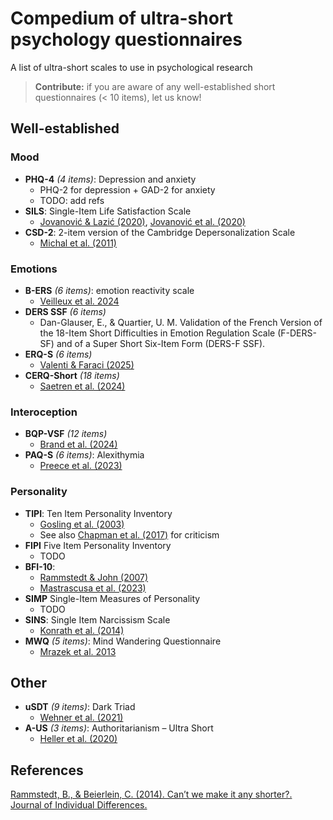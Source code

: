 # Compedium of ultra-short psychology questionnaires

A list of ultra-short scales to use in psychological research

> **Contribute:** if you are aware of any well-established short questionnaires (< 10 items), let us know!

## Well-established

### Mood

- **PHQ-4** *(4 items)*: Depression and anxiety
  - PHQ-2 for depression + GAD-2 for anxiety 
  - TODO: add refs
- **SILS**: Single-Item Life Satisfaction Scale
  - [Jovanović & Lazić (2020)](https://link.springer.com/article/10.1007/s11482-018-9680-6), [Jovanović et al. (2020)](https://doi.org/10.1002/cpp.2434)
- **CSD-2**: 2-item version of the Cambridge Depersonalization Scale
  - [Michal et al. (2011)](https://www.sciencedirect.com/science/article/pii/S0165032710004611)   

### Emotions

- **B-ERS** *(6 items)*: emotion reactivity scale
  - [Veilleux et al. 2024](https://link.springer.com/article/10.1007/s12144-023-05323-4)
- **DERS SSF** *(6 items)*
  - Dan-Glauser, E., & Quartier, U. M. Validation of the French Version of the 18-Item Short Difficulties in Emotion Regulation Scale (F-DERS-SF) and of a Super Short Six-Item Form (DERS-F SSF).
- **ERQ-S** *(6 items)*
  - [Valenti & Faraci (2025)](https://www.sciencedirect.com/science/article/pii/S0165032724017749)
- **CERQ-Short** *(18 items)*
  - [Saetren et al. (2024)](https://journals.sagepub.com/doi/pdf/10.1177/14034948231225616)

### Interoception

- **BQP-VSF** *(12 items)*
  - [Brand et al. (2024)](https://journals.plos.org/mentalhealth/article?id=10.1371/journal.pmen.0000038)
- **PAQ-S** *(6 items)*: Alexithymia
  - [Preece et al. (2023)](https://www.sciencedirect.com/science/article/pii/S0165032723000460)

### Personality

- **TIPI**: Ten Item Personality Inventory
  - [Gosling et al. (2003)](https://www.sciencedirect.com/science/article/pii/S0092656603000461)
  - See also [Chapman et al. (2017)](https://journals.sagepub.com/doi/full/10.1177/1359105317720819) for criticism
- **FIPI**  Five Item Personality Inventory
  - TODO
- **BFI-10**:
  - [Rammstedt & John (2007)](https://www.sciencedirect.com/science/article/pii/S0092656606000195) 
  - [Mastrascusa et al. (2023)](https://www.nature.com/articles/s41598-023-34504-1)
- **SIMP** Single-Item Measures of Personality
  - TODO 
- **SINS**: Single Item Narcissism Scale
  - [Konrath et al. (2014)](https://journals.plos.org/plosone/article?id=10.1371/journal.pone.0103469)
 - **MWQ** *(5 items)*: Mind Wandering Questionnaire
   - [Mrazek et al. 2013](https://www.frontiersin.org/journals/psychology/articles/10.3389/fpsyg.2013.00560/)

## Other


- **uSDT** *(9 items)*: Dark Triad
  - [Wehner et al. (2021)](https://psycnet.apa.org/record/2020-85497-001)
- **A-US** *(3 items)*: Authoritarianism – Ultra Short
  - [Heller et al. (2020)](https://www.frontiersin.org/journals/psychology/articles/10.3389/fpsyg.2020.533863/full)
 
## References

[Rammstedt, B., & Beierlein, C. (2014). Can’t we make it any shorter?. Journal of Individual Differences.](https://econtent.hogrefe.com/doi/abs/10.1027/1614-0001/a000141?journalCode=jid)
